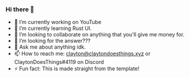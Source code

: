 ### Hi there 👋

- 🔭 I’m currently working on YouTube
- 🌱 I’m currently learning Rust UI.
- 👯 I’m looking to collaborate on anything that you'll give me money for.
- 🤔 I’m looking for the answer???
- 💬 Ask me about anything idk.
- 📫 How to reach me: clayton@claytondoesthings.xyz or ClaytonDoesThings#4119 on Discord
- ⚡ Fun fact: This is made straight from the template!
